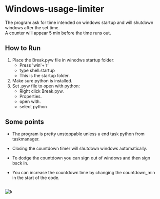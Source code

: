  # Windows-usage-limiter
The program ask for time intended on windows startup and will shutdown windows after the set time.  
A counter will appear 5 min before the time runs out.

## How to Run
1. Place the Break.pyw file in winodws startup folder:
    * Press 'win'+'r'
    * type shell:startup
    * This is the startup folder.
2. Make sure python is installed.
3. Set .pyw file to open with python:
    * Right click Break.pyw.
    * Properties.
    * open with.
    * select python

## Some points
* The program is pretty unstoppable unless u end task python from taskmanager.
* Closing the countdown timer will shutdown windows automatically.
* To dodge the countdown you can sign out of windows and then sign back in.

* You can increase the countdown time by changing the countdown_min in the start of the code.

##
![k](./'Usage_time.png')
